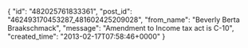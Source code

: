  {
   "id": "482025761833361",
   "post_id": "462493170453287_481602425209028",
   "from_name": "Beverly Berta Braakschmack",
   "message": "Amendment to Income tax act is C-10",
   "created_time": "2013-02-17T07:58:46+0000"
 }
